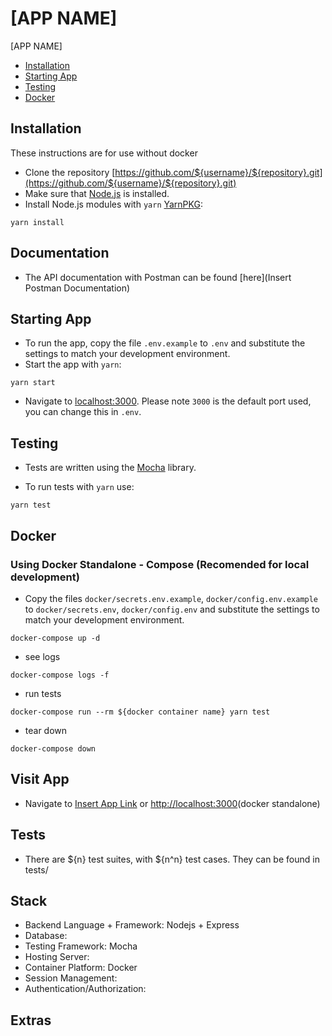 # [APP NAME]

[APP NAME]

* [Installation](#installation)
* [Starting App](#starting-app)
* [Testing](#testing)
* [Docker](#docker)

## Installation

These instructions are for use without docker

* Clone the repository [https://github.com/${username}/${repository}.git](https://github.com/${username}/${repository}.git)
* Make sure that [Node.js](https://nodejs.org/) is installed.
* Install Node.js modules with `yarn` [YarnPKG](https://yarnpkg.com/):

```shell
yarn install
```

## Documentation

* The API documentation with Postman can be found [here](Insert Postman Documentation)

## Starting App

* To run the app, copy the file `.env.example` to `.env` and substitute the settings to match your development environment.
* Start the app with `yarn`:

```shell
yarn start
```

* Navigate to [localhost:3000](http://localhost:3000). Please note `3000` is the default port used, you can change this in `.env`.

## Testing

* Tests are written using the [Mocha](https://mochajs.org/) library.

* To run tests with `yarn` use:

```shell
yarn test
```

## Docker

### Using Docker Standalone - Compose (Recomended for local development)

* Copy the files `docker/secrets.env.example`, `docker/config.env.example` to `docker/secrets.env`, `docker/config.env` and substitute the settings to match your development environment.

```shell
docker-compose up -d
```

* see logs

```shell
docker-compose logs -f
```

* run tests

```shell
docker-compose run --rm ${docker container name} yarn test
```

* tear down

```shell
docker-compose down
```

## Visit App

* Navigate to [Insert App Link](https://${application-url}) or [http://localhost:3000](http://localhost:3000)(docker standalone)

## Tests

* There are ${n} test suites, with ${n^n} test cases. They can be found in tests/

## Stack

* Backend Language + Framework: Nodejs + Express
* Database:
* Testing Framework: Mocha
* Hosting Server:
* Container Platform: Docker
* Session Management:
* Authentication/Authorization:

## Extras
